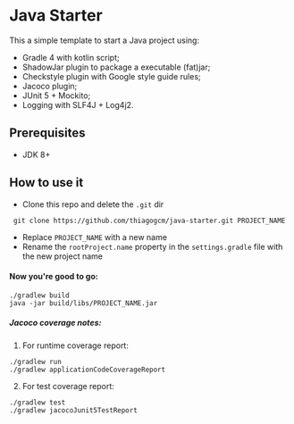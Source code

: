 Java Starter
=============
This a simple template to start a Java project using: 
* Gradle 4 with kotlin script;
* ShadowJar plugin to package a executable (fat)jar;
* Checkstyle plugin with Google style guide rules;
* Jacoco plugin;
* JUnit 5 + Mockito;
* Logging with SLF4J + Log4j2.

Prerequisites
------------
* JDK 8+

How to use it
-------------
* Clone this repo and delete the `.git` dir
```
 git clone https://github.com/thiagogcm/java-starter.git PROJECT_NAME
```
* Replace `PROJECT_NAME` with a new name
* Rename the `rootProject.name` property in the `settings.gradle` file with the new project name

#### Now you're good to go:
```
./gradlew build
java -jar build/libs/PROJECT_NAME.jar
```

##### Jacoco coverage notes:
1. For runtime coverage report:
```
./gradlew run
./gradlew applicationCodeCoverageReport
```

2. For test coverage report:
```
./gradlew test
./gradlew jacocoJunit5TestReport
```

